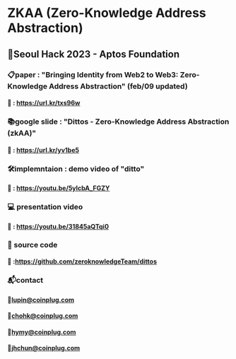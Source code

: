 # ZKAA (Zero-Knowledge Address Abstraction)

## 📌Seoul Hack 2023 - Aptos Foundation <br/>

### 📋paper : "Bringing Identity from Web2 to Web3: Zero-Knowledge Address Abstraction" (feb/09 updated) <br/>
#### 🔗 : https://url.kr/txs96w

### 📚google slide : "Dittos - Zero-Knowledge Address Abstraction (zkAA)" <br/>
#### 🔗 : https://url.kr/yv1be5

### 🛠️implemntaion : demo video of "ditto" <br/>
#### 🔗 : https://youtu.be/5yIcbA_FGZY

### 💻 presentation video<br/>
#### 🔗 : https://youtu.be/31845aQTqi0

### 💽 source code <br />
#### 🔗 :https://github.com/zeroknowledgeTeam/dittos

### 📬contact</br>
  #### 📮lupin@coinplug.com</br>
  #### 📮chohk@coinplug.com</br>
  #### 📮hymy@coinplug.com</br>
  #### 📮jhchun@coinplug.com</br>
